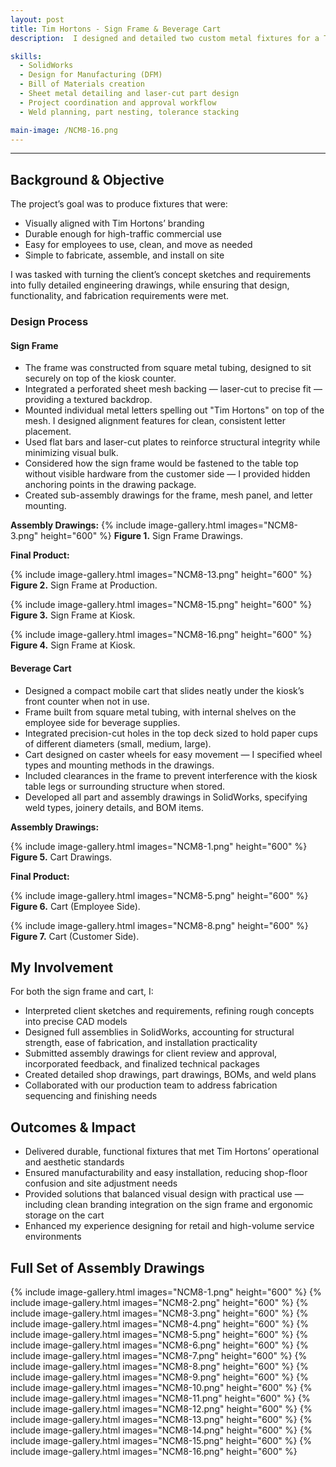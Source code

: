 ```yaml
---
layout: post
title: Tim Hortons - Sign Frame & Beverage Cart
description:  I designed and detailed two custom metal fixtures for a Tim Hortons kiosk: a sign frame that mounted above the serving area, and a mobile beverage cart with integrated cup storage and shelving. Both units were developed for functional daily use and to match Tim Hortons’ branded look. I translated the client’s initial concepts into manufacturable SolidWorks models, created production ready shop drawings, and supported fabrication coordination.

skills: 
  - SolidWorks
  - Design for Manufacturing (DFM)
  - Bill of Materials creation
  - Sheet metal detailing and laser-cut part design
  - Project coordination and approval workflow
  - Weld planning, part nesting, tolerance stacking

main-image: /NCM8-16.png
---
```


---
## Background & Objective
The project’s goal was to produce fixtures that were:
- Visually aligned with Tim Hortons’ branding
- Durable enough for high-traffic commercial use
- Easy for employees to use, clean, and move as needed
- Simple to fabricate, assemble, and install on site

I was tasked with turning the client’s concept sketches and requirements into fully detailed engineering drawings, while ensuring that design, functionality, and fabrication requirements were met.

### Design Process
#### Sign Frame
- The frame was constructed from square metal tubing, designed to sit securely on top of the kiosk counter.
- Integrated a perforated sheet mesh backing — laser-cut to precise fit — providing a textured backdrop.
- Mounted individual metal letters spelling out "Tim Hortons" on top of the mesh. I designed alignment features for clean, consistent letter placement.
- Used flat bars and laser-cut plates to reinforce structural integrity while minimizing visual bulk.
- Considered how the sign frame would be fastened to the table top without visible hardware from the customer side — I provided hidden anchoring points in the drawing package.
- Created sub-assembly drawings for the frame, mesh panel, and letter mounting.

**Assembly Drawings:**
{% include image-gallery.html images="NCM8-3.png" height="600" %}
**Figure 1.** Sign Frame Drawings.

**Final Product:**

{% include image-gallery.html images="NCM8-13.png" height="600" %}
**Figure 2.** Sign Frame at Production.

{% include image-gallery.html images="NCM8-15.png" height="600" %}
**Figure 3.** Sign Frame at Kiosk.

{% include image-gallery.html images="NCM8-16.png" height="600" %}
**Figure 4.** Sign Frame at Kiosk.

#### Beverage Cart
- Designed a compact mobile cart that slides neatly under the kiosk’s front counter when not in use.
- Frame built from square metal tubing, with internal shelves on the employee side for beverage supplies.
- Integrated precision-cut holes in the top deck sized to hold paper cups of different diameters (small, medium, large).
- Cart designed on caster wheels for easy movement — I specified wheel types and mounting methods in the drawings.
- Included clearances in the frame to prevent interference with the kiosk table legs or surrounding structure when stored.
- Developed all part and assembly drawings in SolidWorks, specifying weld types, joinery details, and BOM items.

**Assembly Drawings:**

{% include image-gallery.html images="NCM8-1.png" height="600" %}
**Figure 5.** Cart Drawings.

**Final Product:**

{% include image-gallery.html images="NCM8-5.png" height="600" %}
**Figure 6.** Cart (Employee Side).

{% include image-gallery.html images="NCM8-8.png" height="600" %}
**Figure 7.** Cart (Customer Side).

## My Involvement

For both the sign frame and cart, I:

- Interpreted client sketches and requirements, refining rough concepts into precise CAD models
- Designed full assemblies in SolidWorks, accounting for structural strength, ease of fabrication, and installation practicality
- Submitted assembly drawings for client review and approval, incorporated feedback, and finalized technical packages
- Created detailed shop drawings, part drawings, BOMs, and weld plans
- Collaborated with our production team to address fabrication sequencing and finishing needs

## Outcomes & Impact 
- Delivered durable, functional fixtures that met Tim Hortons’ operational and aesthetic standards
- Ensured manufacturability and easy installation, reducing shop-floor confusion and site adjustment needs
- Provided solutions that balanced visual design with practical use — including clean branding integration on the sign frame and ergonomic storage on the cart
- Enhanced my experience designing for retail and high-volume service environments

## Full Set of Assembly Drawings
{% include image-gallery.html images="NCM8-1.png" height="600" %}
{% include image-gallery.html images="NCM8-2.png" height="600" %} 
{% include image-gallery.html images="NCM8-3.png" height="600" %} 
{% include image-gallery.html images="NCM8-4.png" height="600" %} 
{% include image-gallery.html images="NCM8-5.png" height="600" %} 
{% include image-gallery.html images="NCM8-6.png" height="600" %} 
{% include image-gallery.html images="NCM8-7.png" height="600" %}
{% include image-gallery.html images="NCM8-8.png" height="600" %} 
{% include image-gallery.html images="NCM8-9.png" height="600" %} 
{% include image-gallery.html images="NCM8-10.png" height="600" %} 
{% include image-gallery.html images="NCM8-11.png" height="600" %} 
{% include image-gallery.html images="NCM8-12.png" height="600" %} 
{% include image-gallery.html images="NCM8-13.png" height="600" %} 
{% include image-gallery.html images="NCM8-14.png" height="600" %} 
{% include image-gallery.html images="NCM8-15.png" height="600" %}
{% include image-gallery.html images="NCM8-16.png" height="600" %} 
